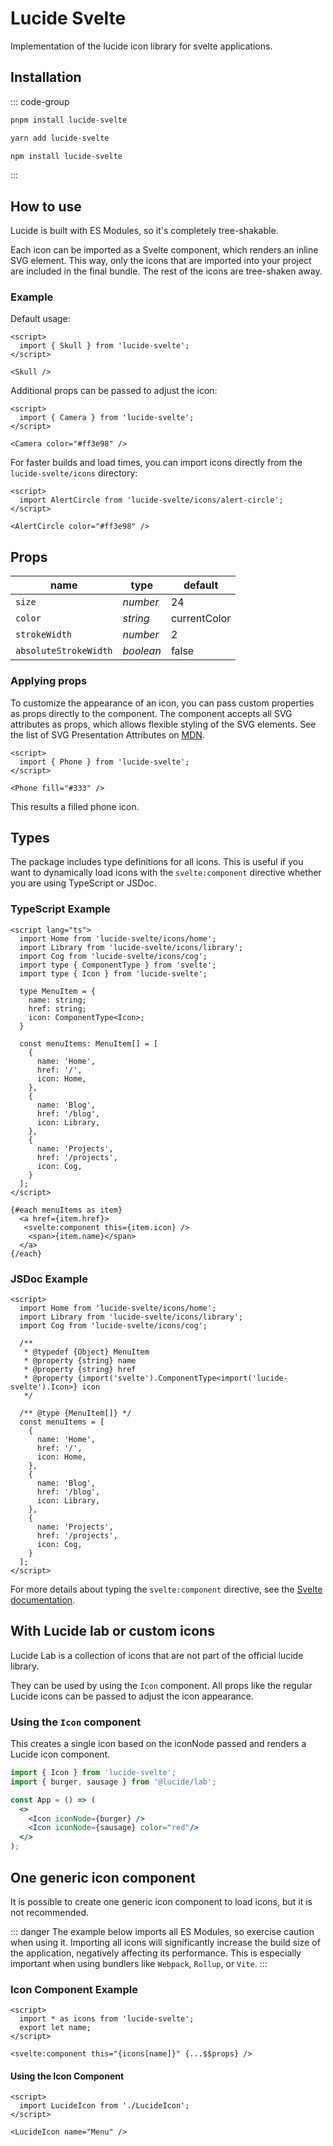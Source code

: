# Lucide Svelte

Implementation of the lucide icon library for svelte applications.

## Installation

::: code-group

```sh [pnpm]
pnpm install lucide-svelte
```

```sh [yarn]
yarn add lucide-svelte
```

```sh [npm]
npm install lucide-svelte
```

:::

## How to use

Lucide is built with ES Modules, so it's completely tree-shakable.

Each icon can be imported as a Svelte component, which renders an inline SVG element. This way, only the icons that are imported into your project are included in the final bundle. The rest of the icons are tree-shaken away.

### Example

Default usage:

```svelte
<script>
  import { Skull } from 'lucide-svelte';
</script>

<Skull />
```

Additional props can be passed to adjust the icon:

```svelte
<script>
  import { Camera } from 'lucide-svelte';
</script>

<Camera color="#ff3e98" />
```

For faster builds and load times, you can import icons directly from the `lucide-svelte/icons` directory:

```svelte
<script>
  import AlertCircle from 'lucide-svelte/icons/alert-circle';
</script>

<AlertCircle color="#ff3e98" />
```

## Props

| name                  | type      | default      |
| --------------------- | --------- | ------------ |
| `size`                | _number_  | 24           |
| `color`               | _string_  | currentColor |
| `strokeWidth`         | _number_  | 2            |
| `absoluteStrokeWidth` | _boolean_ | false        |

### Applying props

To customize the appearance of an icon, you can pass custom properties as props directly to the component. The component accepts all SVG attributes as props, which allows flexible styling of the SVG elements. See the list of SVG Presentation Attributes on [MDN](https://developer.mozilla.org/en-US/docs/Web/SVG/Attribute/Presentation).

```svelte
<script>
  import { Phone } from 'lucide-svelte';
</script>

<Phone fill="#333" />
```

This results a filled phone icon.

## Types

The package includes type definitions for all icons. This is useful if you want to dynamically load icons with the `svelte:component` directive whether you are using TypeScript or JSDoc.

### TypeScript Example

```svelte
<script lang="ts">
  import Home from 'lucide-svelte/icons/home';
  import Library from 'lucide-svelte/icons/library';
  import Cog from 'lucide-svelte/icons/cog';
  import type { ComponentType } from 'svelte';
  import type { Icon } from 'lucide-svelte';

  type MenuItem = {
    name: string;
    href: string;
    icon: ComponentType<Icon>;
  }

  const menuItems: MenuItem[] = [
    {
      name: 'Home',
      href: '/',
      icon: Home,
    },
    {
      name: 'Blog',
      href: '/blog',
      icon: Library,
    },
    {
      name: 'Projects',
      href: '/projects',
      icon: Cog,
    }
  ];
</script>

{#each menuItems as item}
  <a href={item.href}>
   <svelte:component this={item.icon} />
    <span>{item.name}</span>
  </a>
{/each}
```

### JSDoc Example

```svelte
<script>
  import Home from 'lucide-svelte/icons/home';
  import Library from 'lucide-svelte/icons/library';
  import Cog from 'lucide-svelte/icons/cog';

  /**
   * @typedef {Object} MenuItem
   * @property {string} name
   * @property {string} href
   * @property {import('svelte').ComponentType<import('lucide-svelte').Icon>} icon
   */

  /** @type {MenuItem[]} */
  const menuItems = [
    {
      name: 'Home',
      href: '/',
      icon: Home,
    },
    {
      name: 'Blog',
      href: '/blog',
      icon: Library,
    },
    {
      name: 'Projects',
      href: '/projects',
      icon: Cog,
    }
  ];
</script>
```

For more details about typing the `svelte:component` directive, see the [Svelte documentation](https://svelte.dev/docs/typescript#types-componenttype).

## With Lucide lab or custom icons

Lucide Lab is a collection of icons that are not part of the official lucide library.
<!-- TODO: Add link to @lucide/lab repo -->
They can be used by using the `Icon` component.
All props like the regular Lucide icons can be passed to adjust the icon appearance.

### Using the `Icon` component

This creates a single icon based on the iconNode passed and renders a Lucide icon component.

```jsx
import { Icon } from 'lucide-svelte';
import { burger, sausage } from '@lucide/lab';

const App = () => (
  <>
    <Icon iconNode={burger} />
    <Icon iconNode={sausage} color="red"/>
  </>
);
```

## One generic icon component

It is possible to create one generic icon component to load icons, but it is not recommended.

::: danger
The example below imports all ES Modules, so exercise caution when using it. Importing all icons will significantly increase the build size of the application, negatively affecting its performance. This is especially important when using bundlers like `Webpack`, `Rollup`, or `Vite`.
:::

### Icon Component Example

```svelte
<script>
  import * as icons from 'lucide-svelte';
  export let name;
</script>

<svelte:component this="{icons[name]}" {...$$props} />
```

#### Using the Icon Component

```svelte
<script>
  import LucideIcon from './LucideIcon';
</script>

<LucideIcon name="Menu" />
```
